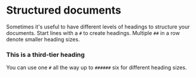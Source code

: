 # Structured documents

Sometimes it's useful to have different levels of headings to structure your
documents. Start lines with a `#` to create headings. Multiple `##` in a row
denote smaller heading sizes.

### This is a third-tier heading

You can use one `#` all the way up to `######` six for different heading sizes.

